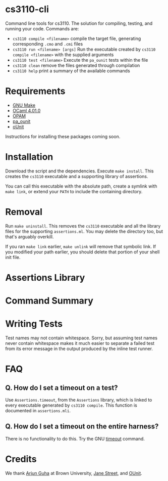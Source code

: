 cs3110-cli
==========

Command line tools for cs3110.
The solution for compiling, testing, and running your code. 
Commands are:
* `cs3110 compile <filename>` compile the target file, generating corresponding `.cmo` and `.cmi` files
* `cs3110 run <filename> [args]` Run the executable created by `cs3110 compile <filename>` with the supplied arguments
* `cs3110 test <filename>` Execute the `pa_ounit` tests within the file
* `cs3110 clean` remove the files generated through compilation
* `cs3110 help` print a summary of the available commands 

Requirements
============

* [GNU Make](http://www.gnu.org/software/make/)
* [OCaml 4.01.0](http://caml.inria.fr/ocaml/release.en.html)
* [OPAM](http://opam.ocamlpro.com/)
* [pa_ounit](https://github.com/janestreet/pa_ounit)
* [oUnit](https://github.com/warrenharris/ounit)

Instructions for installing these packages coming soon.

Installation
============

Download the script and the dependencies.
Execute `make install`.
This creates the `cs3110` executable and a supporting library of assertions.

You can call this executable with the absolute path, create a symlink with `make link`, or extend your `PATH` to include the containing directory. 

Removal
=======

Run `make uninstall`.
This removes the `cs3110` executable and all the library files for the supporting `assertions.ml`.
You may delete the directory too, but that's arguably overkill.

If you ran `make link` earlier, `make unlink` will remove that symbolic link.
If you modified your path earlier, you should delete that portion of your shell init file. 

Assertions Library
==================

Command Summary
===============

Writing Tests
=============

Test names may not contain whitespace. 
Sorry, but assuming test names never contain whitespace makes it much easier to separate a failed test from its error message in the output produced by the inline test runner.

FAQ
===

Q. How do I set a timeout on a test?
------------------------------------

Use `Assertions.timeout`, from the `Assertions` library, which is linked to every executable generated by `cs3110 compile`.
This function is documented in `assertions.mli`.

Q. How do I set a timeout on the entire harness?
------------------------------------------------

There is no functionality to do this.
Try the GNU [timeout](http://www.gnu.org/software/coreutils/manual/coreutils.html#timeout-invocation) command. 

Credits
=======

We thank [Arjun Guha](https://github.com/arjunguha/cs691f) at Brown University, [Jane Street](https://github.com/janestreet/pa_ounit), and [OUnit](https://github.com/warrenharris/ounit).
